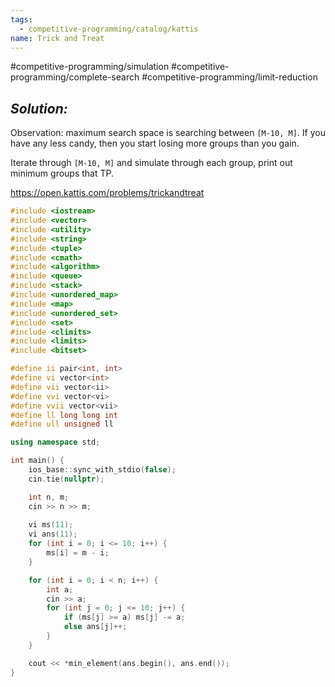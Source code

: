 ```yaml
---
tags:
  - competitive-programming/catalog/kattis
name: Trick and Treat
---
```

#competitive-programming/simulation
#competitive-programming/complete-search
#competitive-programming/limit-reduction
## _Solution:_
Observation: maximum search space is searching between `[M-10, M]`. If you have any less candy, then you start losing more groups than you gain.

Iterate through `[M-10, M]` and simulate through each group, print out minimum groups that TP.

https://open.kattis.com/problems/trickandtreat
```cpp
#include <iostream>
#include <vector>
#include <utility>
#include <string>
#include <tuple>
#include <cmath>
#include <algorithm>
#include <queue>
#include <stack>
#include <unordered_map>
#include <map>
#include <unordered_set>
#include <set>
#include <climits>
#include <limits>
#include <bitset>

#define ii pair<int, int>
#define vi vector<int>
#define vii vector<ii>
#define vvi vector<vi>
#define vvii vector<vii>
#define ll long long int
#define ull unsigned ll

using namespace std;

int main() {
    ios_base::sync_with_stdio(false);
    cin.tie(nullptr);

    int n, m;
    cin >> n >> m;
    
    vi ms(11);
    vi ans(11);
    for (int i = 0; i <= 10; i++) {
        ms[i] = m - i;
    }

    for (int i = 0; i < n; i++) {
        int a;
        cin >> a;
        for (int j = 0; j <= 10; j++) {
            if (ms[j] >= a) ms[j] -= a;
            else ans[j]++;
        }
    }

    cout << *min_element(ans.begin(), ans.end());
}
```